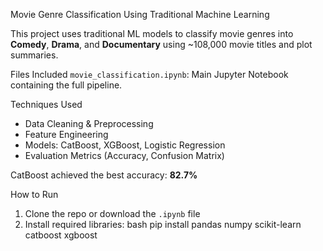  Movie Genre Classification Using Traditional Machine Learning

This project uses traditional ML models to classify movie genres into **Comedy**, **Drama**, and **Documentary** using ~108,000 movie titles and plot summaries.


Files Included
`movie_classification.ipynb`: Main Jupyter Notebook containing the full pipeline.


Techniques Used
- Data Cleaning & Preprocessing
- Feature Engineering
- Models: CatBoost, XGBoost, Logistic Regression
- Evaluation Metrics (Accuracy, Confusion Matrix)

CatBoost achieved the best accuracy: **82.7%**

How to Run
1. Clone the repo or download the `.ipynb` file
2. Install required libraries:
   bash
   pip install pandas numpy scikit-learn catboost xgboost
